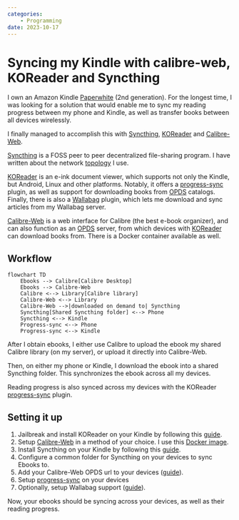 ```yaml
---
categories:
    - Programming
date: 2023-10-17
---
```


# Syncing my Kindle with calibre-web, KOReader and Syncthing

I own an Amazon Kindle [Paperwhite] (2nd generation). For the longest time, I was looking for a solution that would enable me to sync my reading progress between my phone and Kindle, as well as transfer books between all devices wirelessly.

I finally managed to accomplish this with [Syncthing], [KOReader] and [Calibre-Web].

<!-- more -->

[Syncthing] is a FOSS peer to peer decentralized file-sharing program. I have written about the network [topology] I use.

[KOReader] is an e-ink document viewer, which supports not only the Kindle, but Android, Linux and other platforms. Notably, it offers a [progress-sync] plugin, as well as support for downloading books from [OPDS] catalogs. Finally, there is also a [Wallabag] plugin, which lets me download and sync articles from my Wallabag server.

[Calibre-Web] is a web interface for Calibre (the best e-book organizer), and can also function as an [OPDS] server, from which devices with [KOReader] can download books from. There is a Docker container available as well.

## Workflow

```mermaid
flowchart TD
    Ebooks --> Calibre[Calibre Desktop]
    Ebooks --> Calibre-Web
    Calibre <--> Library[Calibre library]
    Calibre-Web <--> Library
    Calibre-Web -->|downloaded on demand to| Syncthing
    Syncthing[Shared Syncthing folder] <--> Phone
    Syncthing <--> Kindle
    Progress-sync <--> Phone
    Progress-sync <--> Kindle
```

After I obtain ebooks, I either use Calibre to upload the ebook my shared Calibre library (on my server), or upload it directly into Calibre-Web.

Then, on either my phone or Kindle, I download the ebook into a shared Syncthing folder. This synchronizes the ebook across all my devices.

Reading progress is also synced across my devices with the KOReader [progress-sync] plugin.

## Setting it up

1. Jailbreak and install KOReader on your Kindle by following this [guide].
2. Setup [Calibre-Web] in a method of your choice. I use this [Docker image].
3. Install Syncthing on your Kindle by following this [guide][syncthing-guide].
4. Configure a common folder for Syncthing on your devices to sync Ebooks to.
5. Add your Calibre-Web OPDS url to your devices ([guide][opds-guide]).
6. Setup [progress-sync] on your devices
7. Optionally, setup Wallabag support ([guide][wallabag-guide]).

Now, your ebooks should be syncing across your devices, as well as their reading progress.

[wallabag-guide]: https://github.com/koreader/koreader/wiki/Wallabag
[opds-guide]: https://github.com/koreader/koreader/wiki/OPDS-support
[syncthing-guide]: https://github.com/gutenye/syncthing-kindle
[Docker image]: https://docs.linuxserver.io/images/docker-calibre-web
[guide]: https://github.com/koreader/koreader/wiki/Installation-on-Kindle-devices
[Paperwhite]: https://en.wikipedia.org/wiki/Amazon_Kindle?oldformat=true#Kindle_Paperwhite_(second_iteration)
[Syncthing]: https://syncthing.net/
[KOReader]: https://github.com/koreader/koreader
[Calibre-Web]: https://github.com/janeczku/calibre-web
[topology]: 2023-10-17-syncthing-topology.md
[progress-sync]: https://github.com/koreader/koreader/wiki/Progress-sync
[OPDS]: https://en.wikipedia.org/wiki/Open_Publication_Distribution_System
[Wallabag]: https://wallabag.org
